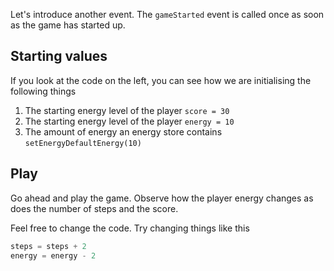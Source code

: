 Let's introduce another event. The `gameStarted` event is called once as soon as the game has started up.

## Starting values
If you look at the code on the left, you can see how we are initialising the following things

1. The starting energy level of the player `score = 30`
1. The starting energy level of the player `energy = 10`
1. The amount of energy an energy store contains `setEnergyDefaultEnergy(10)`

## Play
Go ahead and play the game. Observe how the player energy changes as does the number of steps and the score.

Feel free to change the code. Try changing things like this

```javascript
steps = steps + 2
energy = energy - 2
```